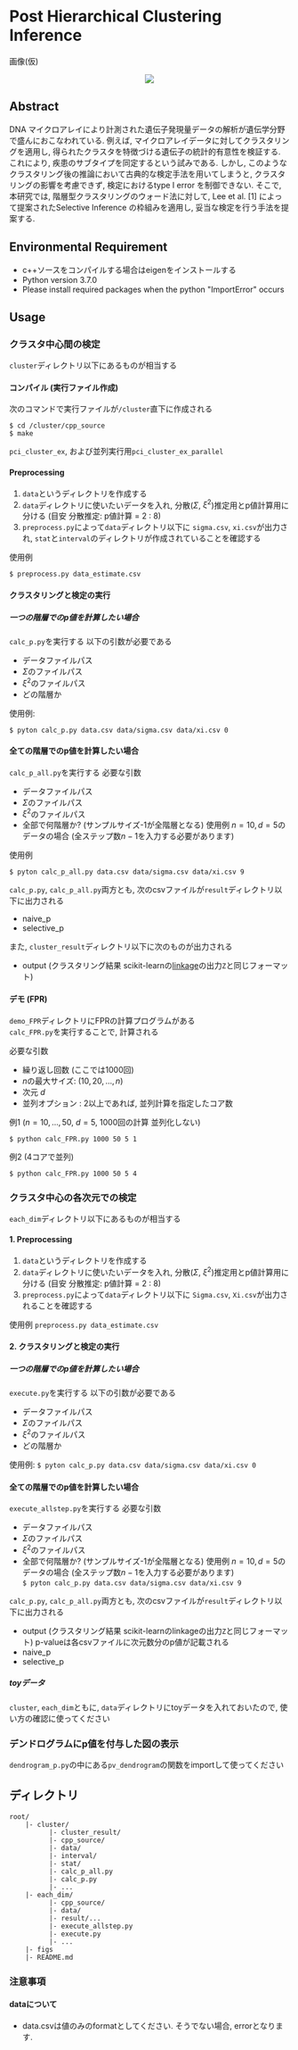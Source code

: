# Post Hierarchical Clustering Inference
画像(仮)
<div align="center">

![](figs/dendrogram_p_black.svg)

</div>

## Abstract
DNA マイクロアレイにより計測された遺伝子発現量データの解析が遺伝学分野で盛んにおこなわれている. 例えば, マイクロアレイデータに対してクラスタリングを適用し, 得られたクラスタを特徴づける遺伝子の統計的有意性を検証する. これにより, 疾患のサブタイプを同定するという試みである. しかし, このようなクラスタリング後の推論において古典的な検定手法を用いてしまうと, クラスタリングの影響を考慮できず, 検定におけるtype I error を制御できない. そこで, 本研究では, 階層型クラスタリングのウォード法に対して, Lee et al. [1] によって提案されたSelective Inference の枠組みを適用し, 妥当な検定を行う手法を提案する.
## Environmental Requirement
- c++ソースをコンパイルする場合はeigenをインストールする
- Python version 3.7.0
- Please install required packages when the python "ImportError" occurs
  

## Usage
### クラスタ中心間の検定
`cluster`ディレクトリ以下にあるものが相当する
#### コンパイル (実行ファイル作成)
次のコマンドで実行ファイルが`/cluster`直下に作成される
    
    $ cd /cluster/cpp_source
    $ make
`pci_cluster_ex`, および並列実行用`pci_cluster_ex_parallel`    

#### Preprocessing
1. `data`というディレクトリを作成する 
2. `data`ディレクトリに使いたいデータを入れ, 分散($\Sigma$, $\xi^2$)推定用とp値計算用に分ける (目安 分散推定: p値計算 = 2 : 8)
3. `preprocess.py`によって`data`ディレクトリ以下に `sigma.csv`, `xi.csv`が出力され, `stat`と`interval`のディレクトリが作成されていることを確認する <br>

使用例 <br>
    
    $ preprocess.py data_estimate.csv


#### クラスタリングと検定の実行

##### 一つの階層でのp値を計算したい場合
`calc_p.py`を実行する
以下の引数が必要である
- データファイルパス
- $\Sigma$のファイルパス
- $\xi^2$のファイルパス
- どの階層か

使用例: <br>

    $ pyton calc_p.py data.csv data/sigma.csv data/xi.csv 0 

#### 全ての階層でのp値を計算したい場合
`calc_p_all.py`を実行する
必要な引数
- データファイルパス
- $\Sigma$のファイルパス
- $\xi^2$のファイルパス
- 全部で何階層か? (サンプルサイズ-1が全階層となる)
使用例 $n=10, d=5$のデータの場合 (全ステップ数$n-1$を入力する必要があります) <br>

使用例
    
    $ pyton calc_p_all.py data.csv data/sigma.csv data/xi.csv 9



`calc_p.py`, `calc_p_all.py`両方とも, 次のcsvファイルが`result`ディレクトリ以下に出力される
- naive_p
- selective_p
  
また, `cluster_result`ディレクトリ以下に次のものが出力される
- output (クラスタリング結果 scikit-learnの[linkage](https://docs.scipy.org/doc/scipy-0.14.0/reference/generated/scipy.cluster.hierarchy.linkage.html)の出力`Z`と同じフォーマット)

#### デモ (FPR)
`demo_FPR`ディレクトリにFPRの計算プログラムがある <br>
`calc_FPR.py`を実行することで, 計算される


必要な引数
- 繰り返し回数 (ここでは1000回)
- $n$の最大サイズ: ($10, 20, \ldots, n$)
- 次元 $d$
- 並列オプション : 2以上であれば, 並列計算を指定したコア数


例1 ($n = 10, \ldots, 50$, $d = 5$, $1000$回の計算 並列化しない)

    $ python calc_FPR.py 1000 50 5 1

例2 (4コアで並列)

    $ python calc_FPR.py 1000 50 5 4


### クラスタ中心の各次元での検定
`each_dim`ディレクトリ以下にあるものが相当する
#### 1. Preprocessing
1. `data`というディレクトリを作成する 
2. `data`ディレクトリに使いたいデータを入れ, 分散($\Sigma$, $\xi^2$)推定用とp値計算用に分ける (目安 分散推定: p値計算 = 2 : 8)
3. `preprocess.py`によって`data`ディレクトリ以下に `Sigma.csv`, `Xi.csv`が出力されることを確認する <br>

使用例 `preprocess.py data_estimate.csv`


#### 2. クラスタリングと検定の実行

##### 一つの階層でのp値を計算したい場合
`execute.py`を実行する
以下の引数が必要である
- データファイルパス
- $\Sigma$のファイルパス
- $\xi^2$のファイルパス
- どの階層か

使用例: `$ pyton calc_p.py data.csv data/sigma.csv data/xi.csv 0` 

#### 全ての階層でのp値を計算したい場合
`execute_allstep.py`を実行する
必要な引数
- データファイルパス
- $\Sigma$のファイルパス
- $\xi^2$のファイルパス
- 全部で何階層か? (サンプルサイズ-1が全階層となる)
使用例 $n=10, d=5$のデータの場合 (全ステップ数$n-1$を入力する必要があります) <br>
`$ pyton calc_p.py data.csv data/sigma.csv data/xi.csv 9`

`calc_p.py`, `calc_p_all.py`両方とも, 次のcsvファイルが`result`ディレクトリ以下に出力される
- output (クラスタリング結果 scikit-learnのlinkageの出力`Z`と同じフォーマット)
p-valueは各csvファイルに次元数分のp値が記載される
- naive_p 
- selective_p

##### toyデータ
 `cluster`, `each_dim`ともに, `data`ディレクトリにtoyデータを入れておいたので, 使い方の確認に使ってください

### デンドログラムにp値を付与した図の表示
`dendrogram_p.py`の中にある`pv_dendrogram`の関数をimportして使ってください

## ディレクトリ

```
root/
    |- cluster/
          |- cluster_result/
          |- cpp_source/
          |- data/
          |- interval/
          |- stat/
          |- calc_p_all.py
          |- calc_p.py
          |- ...
    |- each_dim/
          |- cpp_source/
          |- data/
          |- result/...
          |- execute_allstep.py
          |- execute.py
          |- ...
    |- figs
    |- README.md
```
### 注意事項
#### dataについて
- data.csvは値のみのformatとしてください. そうでない場合, errorとなります.

